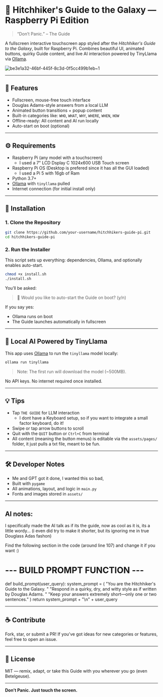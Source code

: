 # 🌌 Hitchhiker's Guide to the Galaxy — Raspberry Pi Edition

> “Don’t Panic.” – The Guide

A fullscreen interactive touchscreen app styled after the *Hitchhiker's Guide to the Galaxy*, built for Raspberry Pi. Combines beautiful UI, animated buttons, quirky Guide content, and live AI interaction powered by TinyLlama via [Ollama](https://ollama.com).

![be3e1a32-46bf-445f-8c3d-0f5cc499b1eb~1](https://github.com/user-attachments/assets/80b0b532-f293-4fbb-b3c0-fa898c19e65b)


---

## 📸 Features

- Fullscreen, mouse-free touch interface
- Douglas Adams-style answers from a local LLM
- Animated button transitions + popup content
- Built-in categories like: `WHO`, `WHAT`, `WHY`, `WHERE`, `WHEN`, `HOW`
- Offline-ready: All content and AI run locally
- Auto-start on boot (optional)

---

## ⚙️ Requirements

- Raspberry Pi (any model with a touchscreen)
    - I used a 7" LCD Dsplay C 1024x600 USB Touch screen
- Raspberry Pi OS (Desktop is prefered since it has all the GUI loaded)
    - I used a Pi 5 with 16gb of Ram   
- Python 3.7+
- [Ollama](https://ollama.com) with `tinyllama` pulled
- Internet connection (for initial install only)

---

## 🚀 Installation

### 1. Clone the Repository
```bash
git clone https://github.com/your-username/hitchhikers-guide-pi.git
cd hitchhikers-guide-pi
```

### 2. Run the Installer
This script sets up everything: dependencies, Ollama, and optionally enables auto-start.

```bash
chmod +x install.sh
./install.sh
```

You’ll be asked:
> 🔁 Would you like to auto-start the Guide on boot? (y/n)

If you say yes:
- Ollama runs on boot
- The Guide launches automatically in fullscreen

---

## 🧠 Local AI Powered by TinyLlama

This app uses [Ollama](https://ollama.com) to run the `tinyllama` model locally:
```bash
ollama run tinyllama
```

> Note: The first run will download the model (~500MB).

No API keys. No internet required once installed.

---

## 💡 Tips

- Tap `THE GUIDE` for LLM interaction
    - I dont have a Keyboard setup, so if you want to integrate a small factor keyboard, do it!
- Swipe or tap arrow buttons to scroll
- Quit with the `QUIT` button or `Ctrl+C` from terminal
- All content (meaning the button menus) is editable via the `assets/pages/` folder, it just pulls a txt file, meant to be fun.

---

## 🛠 Developer Notes

- Me and GPT got it done, I wanted this so bad, 
- Built with `pygame`
- All animations, layout, and logic in `main.py`
- Fonts and images stored in `assets/`

---
## AI notes:

I specifically made the AI talk as if its the guide, now as cool as it is, its a little wordy... (i even did try to make it shorter, but its ignoring me in true Douglass Adas fashon)

Find the following section in the code (around line 107) and change it if you want :)

# --- BUILD PROMPT FUNCTION ---
def build_prompt(user_query):
    system_prompt = (
        "You are the Hitchhiker's Guide to the Galaxy. "
        "Respond in a quirky, dry, and witty style as if written by Douglas Adams. "
        "Keep your answers extremely short—only one or two sentences."
    )
    return system_prompt + "\n" + user_query

---

## ☕ Contribute

Fork, star, or submit a PR! If you’ve got ideas for new categories or features, feel free to open an issue.

---

## 📡 License

MIT — remix, adapt, or take this Guide with you wherever you go (even Betelgeuse).

---

**Don’t Panic. Just touch the screen.**
